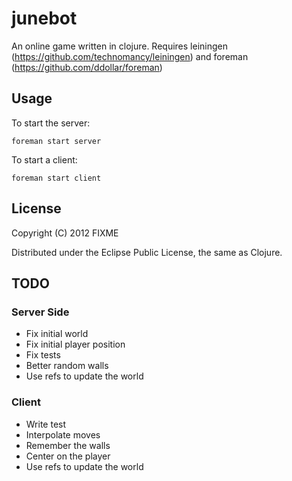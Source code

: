 # junebot

An online game written in clojure. Requires leiningen (https://github.com/technomancy/leiningen) and foreman (https://github.com/ddollar/foreman)

## Usage

To start the server:

    foreman start server

To start a client:

    foreman start client

## License

Copyright (C) 2012 FIXME

Distributed under the Eclipse Public License, the same as Clojure.

## TODO

### Server Side
- Fix initial world
- Fix initial player position
- Fix tests
- Better random walls
- Use refs to update the world

### Client
- Write test
- Interpolate moves
- Remember the walls
- Center on the player
- Use refs to update the world
